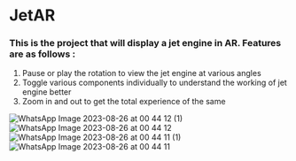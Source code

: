 # JetAR
### This is the project that will display a jet engine in AR. Features are as follows : 
1) Pause or play the rotation to view the jet engine at various angles
2) Toggle various components individually to understand the working of jet engine better
3) Zoom in and out to get the total experience of the same

![WhatsApp Image 2023-08-26 at 00 44 12 (1)](https://github.com/ayush572/JetAR/assets/77055883/6296d778-6552-4c42-9baa-e2695d2f7716)
![WhatsApp Image 2023-08-26 at 00 44 12](https://github.com/ayush572/JetAR/assets/77055883/36d2aa66-a526-472d-a71c-767539db40f2)
![WhatsApp Image 2023-08-26 at 00 44 11 (1)](https://github.com/ayush572/JetAR/assets/77055883/79060891-820d-4b05-ae0a-922bc02cf05d)
![WhatsApp Image 2023-08-26 at 00 44 11](https://github.com/ayush572/JetAR/assets/77055883/eeee6f6c-c94f-4965-b0ec-4cc6c09116e4)
